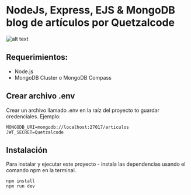 # NodeJs, Express, EJS & MongoDB blog de artículos por Quetzalcode

![alt text](https://i.imgur.com/NA93kfp.png)

## Requerimientos:
- Node.js
- MongoDB Cluster o MongoDB Compass

## Crear archivo .env
Crear un archivo llamado .env en la raíz del proyecto to guardar credenciales. Ejemplo:

```
MONGODB_URI=mongodb://localhost:27017/articulos
JWT_SECRET=Quetzalcode
```

## Instalación
Para instalar y ejecutar este proyecto - instala las dependencias usando el comando npm en la terminal.

```
npm install
npm run dev
```

